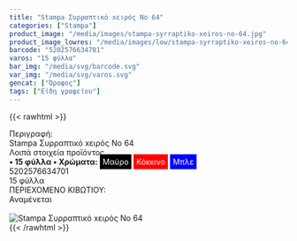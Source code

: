 ```yaml
---
title: "Stampa Συρραπτικό xειρός Nο 64"
categories: ["Stampa"]
product_image: "/media/images/stampa-syrraptiko-xeiros-no-64.jpg"
product_image_lowres: "/media/images/low/stampa-syrraptiko-xeiros-no-64.jpg"
barcode: "5202576634701"
varos: "15 φύλλα"
bar_img: "/media/svg/barcode.svg"
var_img: "/media/svg/varos.svg"
gencat: ["Όροφος"]
tags: ["Είδη γραφείου"]
---
```

{{< rawhtml >}}

<div class="sload696"><div class="product"><div id="sistatika">Περιγραφή:</div><div class="alltext">Stampa Συρραπτικό xειρός Nο 64</div><div id="loipa">Λοιπά στοιχεία προϊόντος</div><div class="alltext"><b>• 15 φύλλα • Χρώματα:</b> <span style="background:#000;padding:5px;color:#fff">Μαύρο</span> <span style="background:red;padding:5px;color:#fff">Κόκκινο</span> <span style="background:#00f;padding:5px;color:#fff">Μπλε</span></div><div id="barcode"><div id="barimage1"></div><span id="bartext">5202576634701</span></div><div id="varos"><div id="temimg"></div><span id="varostext">15 φύλλα</span></div><div id="kivotio">ΠΕΡΙΕΧΟΜΕΝΟ ΚΙΒΩΤΙΟΥ:<br>Αναμένεται</div><br><div class="pimg"><img alt="Stampa Συρραπτικό xειρός Nο 64" title="Stampa Συρραπτικό xειρός Nο 64" src="/media/images/stampa-syrraptiko-xeiros-no-64.jpg"></div></div></div>
{{< /rawhtml >}}


